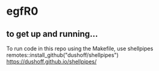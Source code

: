 # egfR0


## to get up and running...
To run code in this repo using the Makefile, use shellpipes
remotes::install_github("dushoff/shellpipes")
https://dushoff.github.io/shellpipes/
